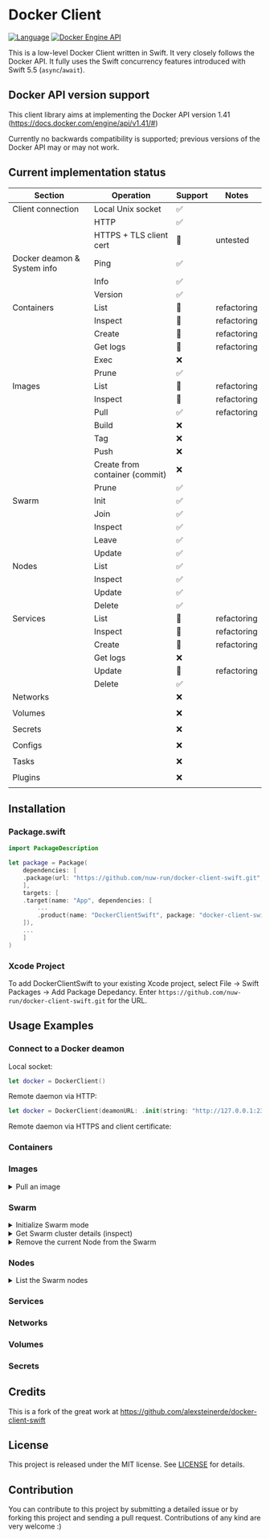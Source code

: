 # Docker Client
[![Language](https://img.shields.io/badge/Swift-5.5-brightgreen.svg)](http://swift.org)
[![Docker Engine API](https://img.shields.io/badge/Docker%20Engine%20API-%20%201.41-blue)](https://docs.docker.com/engine/api/v1.41/)

This is a low-level Docker Client written in Swift. It very closely follows the Docker API.
It fully uses the Swift concurrency features introduced with Swift 5.5 (`async`/`await`).

## Docker API version support
This client library aims at implementing the Docker API version 1.41 (https://docs.docker.com/engine/api/v1.41/#)

Currently no backwards compatibility is supported; previous versions of the Docker API may or may not work.

## Current implementation status

| Section                     | Operation               | Support | Notes       |
|-----------------------------|-------------------------|---------|-------------|
| Client connection           | Local Unix socket       | ✅       |             |
|                             | HTTP                    | ✅       |             |
|                             | HTTPS + TLS client cert | 🚧       | untested    |
| Docker deamon & System info | Ping                    | ✅       |             |
|                             | Info                    | ✅       |             |
|                             | Version                 | ✅       |             |
| Containers                  | List                    | 🚧       | refactoring |
|                             | Inspect                 | 🚧       | refactoring |
|                             | Create                  | 🚧       | refactoring |
|                             | Get logs                | 🚧       | refactoring |
|                             | Exec                    | ❌       |             |
|                             | Prune                   | ✅       |             |
| Images                      | List                    | 🚧       | refactoring |
|                             | Inspect                 | 🚧       | refactoring |
|                             | Pull                    | ✅       | refactoring |
|                             | Build                   | ❌       |             |
|                             | Tag                     | ❌       |             |
|                             | Push                    | ❌       |             |
|                             | Create from container (commit)   | ❌       |             |
|                             | Prune                   | ✅       |             |
| Swarm                       | Init                    | ✅       |             |
|                             | Join                    | ✅       |             |
|                             | Inspect                 | ✅       |             |
|                             | Leave                   | ✅       |             |
|                             | Update                  | ✅       |             |
| Nodes                       | List                    | ✅       |             |
|                             | Inspect                 | ✅       |             |
|                             | Update                  | ✅       |             |
|                             | Delete                  | ✅       |             |
| Services                    | List                    | 🚧       | refactoring |
|                             | Inspect                 | 🚧       | refactoring |
|                             | Create                  | 🚧       | refactoring |
|                             | Get logs                | ❌       |             |
|                             | Update                  | 🚧       | refactoring |
|                             | Delete                  | ✅       |             |
| Networks                    |                         | ❌       |             |
|                             |                         |         |             |
| Volumes                     |                         | ❌       |             |
|                             |                         |         |             |
| Secrets                     |                         | ❌       |             |
|                             |                         |         |             |
| Configs                     |                         | ❌       |             |
|                             |                         |         |             |
| Tasks                       |                         | ❌       |             |
|                             |                         |         |             |
| Plugins                     |                         | ❌       |             |
|                             |                         |         |             |


## Installation
### Package.swift 
```Swift
import PackageDescription

let package = Package(
    dependencies: [
    .package(url: "https://github.com/nuw-run/docker-client-swift.git", .branch("main")),
    ],
    targets: [
    .target(name: "App", dependencies: [
        ...
        .product(name: "DockerClientSwift", package: "docker-client-swift")
    ]),
    ...
    ]
)
```

### Xcode Project
To add DockerClientSwift to your existing Xcode project, select File -> Swift Packages -> Add Package Depedancy. 
Enter `https://github.com/nuw-run/docker-client-swift.git` for the URL.


## Usage Examples

### Connect to a Docker deamon

Local socket:
```swift
let docker = DockerClient()
```

Remote daemon via HTTP:
```swift
let docker = DockerClient(deamonURL: .init(string: "http://127.0.0.1:2375")!)
```

Remote daemon via HTTPS and client certificate:


### Containers


### Images

<details>
  <summary>Pull an image</summary>
  
  ```swift
  let image = try await docker.images.pullImage(byIdentifier: "hello-world:latest")
  ```
</details>

### Swarm

<details>
  <summary>Initialize Swarm mode</summary>
  
  ```swift
  let swarmId = try await docker.swarm.initSwarm()
  ```
</details>

<details>
  <summary>Get Swarm cluster details (inspect)</summary>
  
  Note: Must be connected to a manager node.
  ```swift
  let swarm = try await docker.swarm.get()
  ```
</details>

<details>
  <summary>Remove the current Node from the Swarm</summary>
  
  Note: `force` is needed if the node is a manager
  ```swift
  try await docker.swarm.leave(force: true)
  ```
</details>

### Nodes
<details>
  <summary>List the Swarm nodes</summary>
  
  ```swift
  let nodes = try await docker.nodes.list()
  ```
</details>

### Services

### Networks

### Volumes

### Secrets


## Credits
This is a fork of the great work at https://github.com/alexsteinerde/docker-client-swift

## License
This project is released under the MIT license. See [LICENSE](LICENSE) for details.


## Contribution
You can contribute to this project by submitting a detailed issue or by forking this project and sending a pull request. Contributions of any kind are very welcome :)
